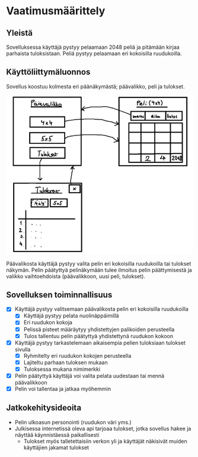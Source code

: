 # Vaatimusmäärittely

## Yleistä

Sovelluksessa käyttäjä pystyy pelaamaan 2048 peliä ja pitämään kirjaa parhaista tuloksistaan. Peliä pystyy pelaamaan eri kokoisilla ruudukoilla.

## Käyttöliittymäluonnos

Sovellus koostuu kolmesta eri päänäkymästä; päävalikko, peli ja tulokset.

![alt text](kuvat/image.png)

Päävalikosta käyttäjä pystyy valita pelin eri kokoisilla ruudukoilla tai tulokset näkymän. Pelin päätyttyä pelinäkymään tulee ilmoitus pelin päättymisestä ja valikko vaihtoehdoista (päävalikkoon, uusi peli, tulokset).

## Sovelluksen toiminnallisuus

- [x] Käyttäjä pystyy valitsemaan päävalikosta pelin eri kokoisilla ruudukoilla
    * [x] Käyttäjä pystyy pelata nuolinäppäimillä
    * [x] Eri ruudukon kokoja
    * [x] Pelissä pisteet määräytyy yhdistettyjen palikoiden perusteella
    * [x] Tulos tallentuu pelin päätyttyä yhdistettynä ruudukon kokoon
- [x] Käyttäjä pystyy tarkastelemaan aikaisempia pelien tuloksiaan tulokset sivulla
    * [x] Ryhmitelty eri ruudukon kokojen perusteella
    * [x] Lajiteltu parhaan tuloksen mukaan
    * [x] Tuloksessa mukana nimimerkki
- [x] Pelin päätyttyä käyttäjä voi valita pelata uudestaan tai mennä päävalikkoon
- [x] Pelin voi tallentaa ja jatkaa myöhemmin

## Jatkokehitysideoita 

- Pelin ulkoasun personointi (ruudukon väri yms.)
- Julkisessa internetissä oleva api tarjoaa tulokset, jotka sovellus hakee ja näyttää käynnistäessä paikallisesti
    * Tulokset myös talletettaisiin verkon yli ja käyttäjät näkisivät muiden käyttäjien jakamat tulokset
